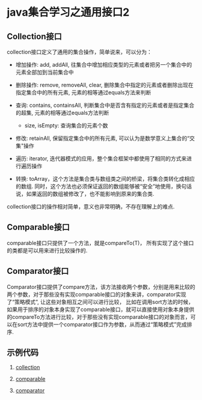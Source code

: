 # java集合学习之通用接口2

## Collection接口

collection接口定义了通用的集合操作，简单说来，可以分为： 

* 增加操作: add, addAll, 往集合中增加相应类型的元素或者把另一个集合中的元素全部加到当前集合中

* 删除操作: remove, removeAll, clear, 删除集合中指定的元素或者删除出现在指定集合中的所有元素, 元素的相等通过equals方法来判断

* 查询: contains, containsAll, 判断集合中是否含有指定的元素或者是指定集合的超集, 元素的相等通过equals方法判断

	* size, isEmpty: 查询集合的元素个数

* 修改: retainAll, 保留指定集合中的所有元素, 可以认为是数学意义上集合的“交集"操作

* 遍历: iterator, 迭代器模式的应用，整个集合框架中都使用了相同的方式来进行遍历操作

* 转换: toArray，这个方法是集合类与数组类之间的桥梁，将集合类转化成相应的数组. 同时，这个方法也必须保证返回的数组能够被“安全”地使用，换句话说，如果返回的数组被修改了，也不能影响到原来的集合类.

collection接口的操作相对简单，意义也非常明确，不存在理解上的难点. 

## Comparable接口

comparable接口只提供了一个方法，就是compareTo(T)， 所有实现了这个接口的类都是可以用来进行比较操作的.

## Comparator接口

Comparator接口提供了compare方法，该方法接收两个参数，分别是用来比较的两个参数，对于那些没有实现comparable接口的对象来讲，comparator实现了“策略模式”, 让这些对象相互之间可以进行比较， 比如在调用sort方法的时候，如果用于排序的对象本身实现了comparable接口，就可以直接使用对象本身提供的compareTo方法进行比较，对于那些没有实现comparable接口的对象而言，可以在sort方法中提供一个comparator接口作为参数，从而通过“策略模式”完成排序.

## 示例代码

1. [collection](https://github.com/Essviv/spring/blob/master/src/main/java/com/cmcc/syw/collections/CollectionTester.java "collections")

2. [comparable](https://github.com/Essviv/spring/blob/master/src/main/java/com/cmcc/syw/collections/ComparableTester.java)

3. [comparator](https://github.com/Essviv/spring/blob/master/src/main/java/com/cmcc/syw/collections/ComparatorTester.java)

 